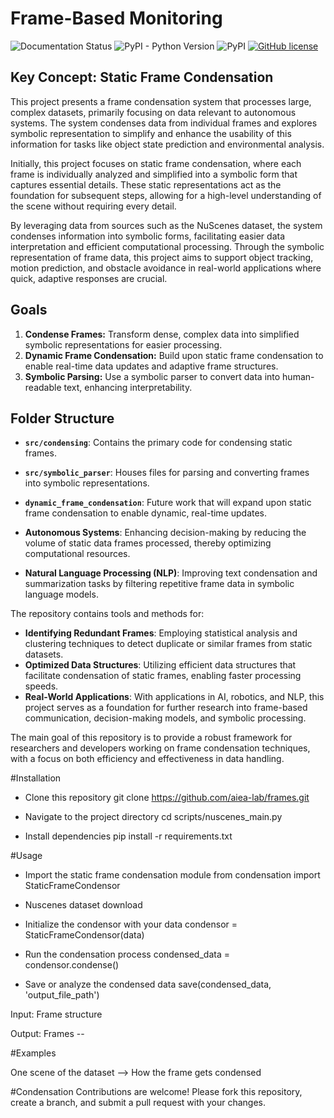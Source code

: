# Frame-Based Monitoring

<!--- BADGES: START --->

![Documentation Status](https://readthedocs.org/projects/lotus-ai/badge/?version=latest)
![PyPI - Python Version](https://img.shields.io/pypi/pyversions/lotus-ai)
![PyPI](https://img.shields.io/pypi/v/lotus-ai)
[![GitHub license](https://img.shields.io/badge/License-MIT-blu.svg)][#license-gh-package]

[#license-gh-package]: https://lbesson.mit-license.org/

<!--- BADGES: END --->

## Key Concept: Static Frame Condensation
This project presents a frame condensation system that processes large, complex datasets, primarily focusing on data relevant to autonomous systems. The system condenses data from individual frames and explores symbolic representation to simplify and enhance the usability of this information for tasks like object state prediction and environmental analysis.

Initially, this project focuses on static frame condensation, where each frame is individually analyzed and simplified into a symbolic form that captures essential details. These static representations act as the foundation for subsequent steps, allowing for a high-level understanding of the scene without requiring every detail.

By leveraging data from sources such as the NuScenes dataset, the system condenses information into symbolic forms, facilitating easier data interpretation and efficient computational processing. Through the symbolic representation of frame data, this project aims to support object tracking, motion prediction, and obstacle avoidance in real-world applications where quick, adaptive responses are crucial.

## Goals
1. **Condense Frames:** Transform dense, complex data into simplified symbolic representations for easier processing.
2. **Dynamic Frame Condensation:** Build upon static frame condensation to enable real-time data updates and adaptive frame structures.
3. **Symbolic Parsing:** Use a symbolic parser to convert data into human-readable text, enhancing interpretability.

## Folder Structure

- **`src/condensing`**: Contains the primary code for condensing static frames.
- **`src/symbolic_parser`**: Houses files for parsing and converting frames into symbolic representations.
- **`dynamic_frame_condensation`**: Future work that will expand upon static frame condensation to enable dynamic, real-time updates.


- **Autonomous Systems**: Enhancing decision-making by reducing the volume of static data frames processed, thereby optimizing computational resources.
- **Natural Language Processing (NLP)**: Improving text condensation and summarization tasks by filtering repetitive frame data in symbolic language models.

The repository contains tools and methods for:
- **Identifying Redundant Frames**: Employing statistical analysis and clustering techniques to detect duplicate or similar frames from static datasets.
- **Optimized Data Structures**: Utilizing efficient data structures that facilitate condensation of static frames, enabling faster processing speeds.
- **Real-World Applications**: With applications in AI, robotics, and NLP, this project serves as a foundation for further research into frame-based communication, decision-making models, and symbolic processing.

The main goal of this repository is to provide a robust framework for researchers and developers working on frame condensation techniques, with a focus on both efficiency and effectiveness in data handling.

#Installation
- Clone this repository
git clone https://github.com/aiea-lab/frames.git

- Navigate to the project directory
cd scripts/nuscenes_main.py

- Install dependencies
pip install -r requirements.txt


#Usage
- Import the static frame condensation module
from condensation import StaticFrameCondensor

- Nuscenes dataset download


- Initialize the condensor with your data
condensor = StaticFrameCondensor(data)

- Run the condensation process
condensed_data = condensor.condense()

- Save or analyze the condensed data
save(condensed_data, 'output_file_path')

Input:
Frame structure

Output: 
Frames --

#Examples

One scene of the dataset --> How the frame gets condensed

#Condensation
Contributions are welcome! Please fork this repository, create a branch, and submit a pull request with your changes.
